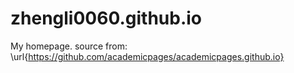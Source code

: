 # zhengli0060.github.io
My homepage.
source from: \url{https://github.com/academicpages/academicpages.github.io}
